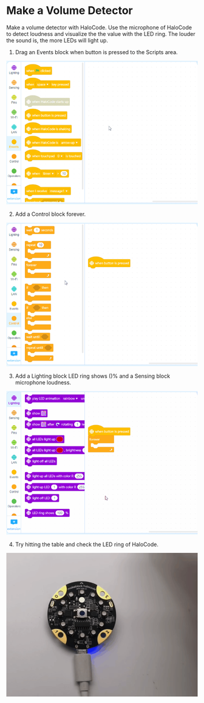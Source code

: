 # Make a Volume Detector

Make a volume detector with HaloCode. Use the microphone of HaloCode to detect loudness and visualize the the value with the LED ring. The louder the sound is, the more LEDs will light up.

1. Drag an Events block when button is pressed to the Scripts area.

![](../../../../.gitbook/assets/0%20%282%29.gif)

2. Add a Control block forever.

![](../../../../.gitbook/assets/1%20%289%29.gif)

3. Add a Lighting block LED ring shows \(\)% and a Sensing block microphone loudness.

![](../../../../.gitbook/assets/2%20%284%29.gif)

4. Try hitting the table and check the LED ring of HaloCode.

![](../../../../.gitbook/assets/3%20%287%29.gif)

